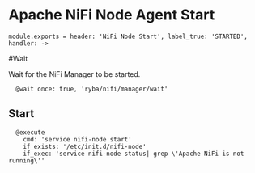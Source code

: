 
# Apache NiFi Node Agent Start

    module.exports = header: 'NiFi Node Start', label_true: 'STARTED', handler: ->

#Wait

Wait for the NiFi Manager to be started.
      
      @wait once: true, 'ryba/nifi/manager/wait'

## Start

      @execute
        cmd: 'service nifi-node start'
        if_exists: '/etc/init.d/nifi-node'
        if_exec: 'service nifi-node status| grep \'Apache NiFi is not running\''
